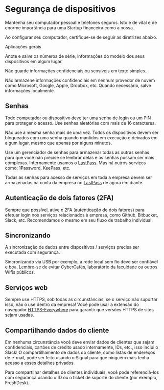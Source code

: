 # Segurança de dispositivos 

Mantenha seu computador pessoal e telefones seguros. Isto é de vital e de enorme importância para uma Startup financeira como a nossa. 

Ao configurar seu computador, certifique-se de seguir as diretrizes abaixo.

Aplicações gerais  

Anote e salve os números de série, informações do modelo dos seus dispositivos em algum lugar. 

Não guarde informações confidenciais ou sensíveis em texto simples. 

Não armazene informações confidenciais em nenhum provedor de nuvem como Microsoft, Google, Apple, Dropbox, etc. Quando necessário, salve informações localmente.

## Senhas 

Todo computador ou dispositivo deve ter uma senha de login ou um PIN para proteger o acesso. Use senhas aleatórias com mais de 16 caracteres. 

Não use a mesma senha mais de uma vez. Todos os dispositivos devem ser bloqueados com uma senha quando mantidos em execução e deixados em algum lugar, mesmo que apenas por alguns minutos.

Use um gerenciador de senhas para armazenar todas as outras senhas para que você não precise se lembrar delas e as senhas possam ser mais complexas. Internamente usamos o [LastPass](https://www.lastpass.com/pt). Mas há outros serviços como: 1Password, KeePass, etc. 

Todas as senhas para acesso de serviços em toda a empresa devem ser armazenadas na conta da empresa no [LastPass](https://www.lastpass.com/pt) de agora em diante. 

## Autenticação de dois fatores (2FA) 

Sempre que possível, ative o 2FA (autenticação de dois fatores) para efetuar login nos serviços relacionados à empresa, como Github, Bitbucket, Slack, etc. Recomendamos o mesmo em seu fluxo de trabalho individual.

## Sincronizando 

A sincronização de dados entre dispositivos / serviços precisa ser executada com segurança. 

Sincronizando via USB por exemplo, a rede local sem fio deve ser confiável e boa. Lembre-se de evitar CyberCafés, laboratório da faculdade ou outros Wifis públicos. 

## Serviços web 

Sempre use HTTPS, sob todas as circunstâncias, se o serviço não suportar isso, não o use dentro da empresa! Você pode usar a extensão do navegador [HTTPS-Everywhere](https://pt.wikipedia.org/wiki/HTTPS_Everywhere) para garantir que versões HTTPS de sites sejam usadas. 

## Compartilhando dados do cliente 

Em nenhuma circunstância você deve enviar dados de clientes que sejam confidenciais, cartões de crédito usado internamente, IDs, etc., isso inclui o Slack! O compartilhamento de dados do cliente, como listas de endereços de e-mail, pode ser feito usando o Signal para que ninguém mais tenha acesso a esses detalhes privados. 

Para compartilhar detalhes de clientes individuais, você pode referenciá-los com segurança usando o ID ou o ticket de suporte do cliente (por exemplo, FreshDesk).
